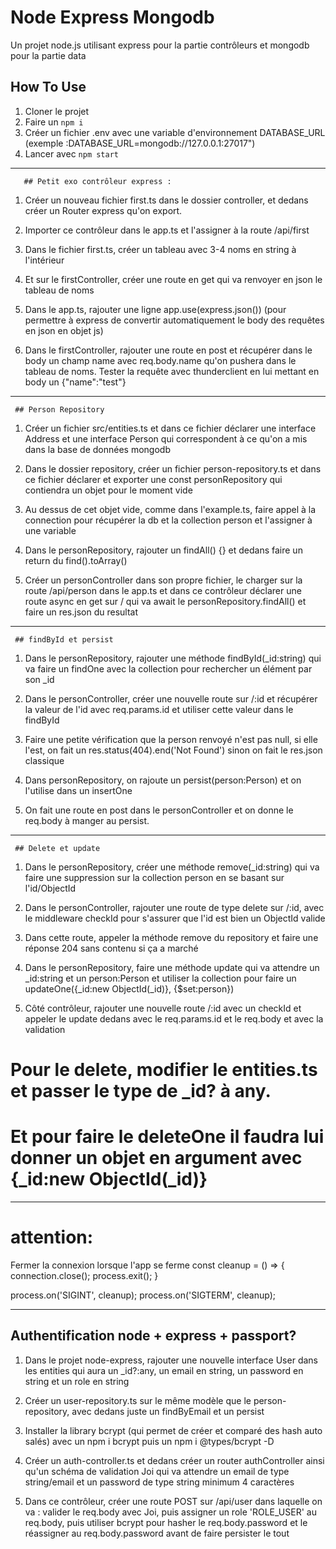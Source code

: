 # Node Express Mongodb
Un projet node.js utilisant express pour la partie contrôleurs et mongodb pour la partie data

## How To Use
1. Cloner le projet
2. Faire un `npm i`
3. Créer un fichier .env avec une variable d'environnement 
DATABASE_URL (exemple    :DATABASE_URL=mongodb://127.0.0.1:27017")
4. Lancer avec `npm start`


_____________
       ## Petit exo contrôleur express :

1. Créer un nouveau fichier first.ts dans le dossier controller, et dedans créer un Router express qu'on export.
	
2. Importer ce contrôleur dans le app.ts et l'assigner à la route /api/first
	
3. Dans le fichier first.ts, créer un tableau avec 3-4 noms en string à l'intérieur
	
4. Et sur le firstController, créer une route en get qui va renvoyer en json le tableau de noms

5. Dans le app.ts, rajouter une ligne app.use(express.json()) (pour permettre à express de convertir automatiquement le body des requêtes en json en objet js)
	
6. Dans le firstController, rajouter une route en post et récupérer dans le body un champ name avec req.body.name qu'on pushera dans le tableau de noms. Tester la requête avec thunderclient en lui mettant en body un {"name":"test"}

_____________________
     ## Person Repository

1. Créer un fichier src/entities.ts et dans ce fichier déclarer une interface Address et une interface Person qui correspondent à ce qu'on a mis dans la base de données mongodb
	
2. Dans le dossier repository, créer un fichier person-repository.ts et dans ce fichier déclarer et exporter une const personRepository qui contiendra un objet pour le moment vide
	
3. Au dessus de cet objet vide, comme dans l'example.ts, faire appel à la connection pour récupérer la db et la collection person et l'assigner à une variable
	
4. Dans le personRepository, rajouter un findAll() {} et dedans faire un return du find().toArray()
	
5. Créer un personController dans son propre fichier, le charger sur la route /api/person dans le app.ts et dans ce contrôleur déclarer une route async en get sur / qui va await le personRepository.findAll() et faire un res.json du resultat

______________________
     ## findById et persist

1. Dans le personRepository, rajouter une méthode findById(_id:string) qui va faire un findOne avec la collection pour rechercher un élément par son _id
	
2. Dans le personController, créer une nouvelle route sur /:id et récupérer la valeur de l'id avec req.params.id et utiliser cette valeur dans le findById
	
3. Faire une petite vérification que la person renvoyé n'est pas null, si elle l'est, on fait un res.status(404).end('Not Found') sinon on fait le res.json classique
	
4. Dans personRepository, on rajoute un persist(person:Person) et on l'utilise dans un insertOne
	
5. On fait une route en post dans le personController et on donne le req.body à manger au persist.

_______________________
     ## Delete et update
	
1. Dans le personRepository, créer une méthode remove(_id:string) qui va faire une suppression sur la collection person en se basant sur l'id/ObjectId
	
2. Dans le personController, rajouter une route de type delete sur /:id, avec le middleware checkId pour s'assurer que l'id est bien un ObjectId valide
	
3. Dans cette route, appeler la méthode remove du repository et faire une réponse 204 sans contenu si ça a marché
	
4. Dans le personRepository, faire une méthode update qui va attendre un _id:string et un person:Person et utiliser la collection pour faire un updateOne({_id:new ObjectId(_id)}, {$set:person})
	
5. Côté contrôleur, rajouter une nouvelle route /:id avec un checkId et appeler le update dedans avec le req.params.id et le req.body et avec la validation

# Pour le delete, modifier le entities.ts et passer le type de _id? à any.
# Et pour faire le deleteOne il faudra lui donner un objet en argument avec {_id:new ObjectId(_id)}


_________________
# attention:
Fermer la connexion lorsque l'app se ferme
const cleanup = () => {
    connection.close();
    process.exit();
}
 
process.on('SIGINT', cleanup);
process.on('SIGTERM', cleanup);

__________________
## Authentification node + express + passport?

1. Dans le projet node-express, rajouter une nouvelle interface User dans les entities qui aura un _id?:any, un email en string, un password en string et un role en string
	
2. Créer un user-repository.ts sur le même modèle que le person-repository, avec dedans juste un findByEmail et un persist
	
3. Installer la library bcrypt (qui permet de créer et comparé des hash auto salés) avec un npm i bcrypt puis un npm i @types/bcrypt -D
	
4. Créer un auth-controller.ts et dedans créer un router authController ainsi qu'un schéma de validation Joi qui va attendre un email de type string/email et un password de type string minimum 4 caractères
	
5. Dans ce contrôleur, créer une route POST sur /api/user dans laquelle on va : valider le req.body avec Joi, puis assigner un role 'ROLE_USER' au req.body, puis utiliser bcrypt pour hasher le req.body.password et le réassigner au req.body.password avant de faire persister le tout